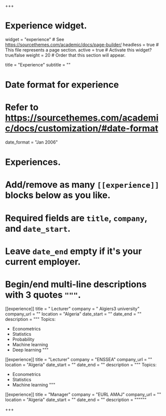 +++
# Experience widget.
widget = "experience"  # See https://sourcethemes.com/academic/docs/page-builder/
headless = true  # This file represents a page section.
active = true  # Activate this widget? true/false
weight = 20  # Order that this section will appear.

title = "Experience"
subtitle = ""

# Date format for experience
#   Refer to https://sourcethemes.com/academic/docs/customization/#date-format
date_format = "Jan 2006"

# Experiences.
#   Add/remove as many `[[experience]]` blocks below as you like.
#   Required fields are `title`, `company`, and `date_start`.
#   Leave `date_end` empty if it's your current employer.
#   Begin/end multi-line descriptions with 3 quotes `"""`.

[[experience]]
  title = " Lecturer"
  company = " Algiers3 university"
  company_url = ""
  location = "Algeria"
  date_start = ""
  date_end = ""
  description = """
  Topics:
  
  * Econometrics
  * Statistics
  * Probability
  * Machine learning
  * Deep learning
  """


[[experience]]
  title = "Lecturer"
  company = "ENSSEA"
  company_url = ""
  location = "Algeria"
  date_start = ""
  date_end = ""
  description = """
  Topics:
  
  * Econometrics
  * Statistics
  * Machine learning
  """

[[experience]]
  title = "Manager"
  company = "EURL AMAJ"
  company_url = ""
  location = "Algeria"
  date_start = ""
  date_end = ""
  description = """"""


+++
